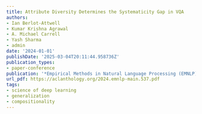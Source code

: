 ```yaml
---
title: Attribute Diversity Determines the Systematicity Gap in VQA
authors:
- Ian Berlot-Attwell
- Kumar Krishna Agrawal
- A. Michael Carrell
- Yash Sharma
- admin
date: '2024-01-01'
publishDate: '2025-03-04T20:11:44.958736Z'
publication_types:
- paper-conference
publication: '*Empirical Methods in Natural Language Processing (EMNLP)*'
url_pdf: https://aclanthology.org/2024.emnlp-main.537.pdf
tags:
- science of deep learning
- generalization
- compositionality
---
```

